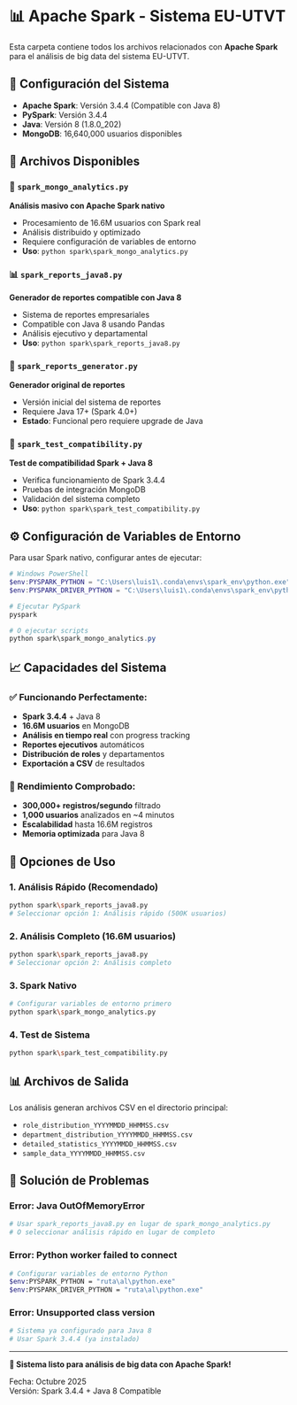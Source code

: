 # 📊 Apache Spark - Sistema EU-UTVT

Esta carpeta contiene todos los archivos relacionados con **Apache Spark** para el análisis de big data del sistema EU-UTVT.

## 🔧 Configuración del Sistema

- **Apache Spark**: Versión 3.4.4 (Compatible con Java 8)
- **PySpark**: Versión 3.4.4 
- **Java**: Versión 8 (1.8.0_202)
- **MongoDB**: 16,640,000 usuarios disponibles

## 📁 Archivos Disponibles

### 🚀 `spark_mongo_analytics.py`
**Análisis masivo con Apache Spark nativo**
- Procesamiento de 16.6M usuarios con Spark real
- Análisis distribuido y optimizado
- Requiere configuración de variables de entorno
- **Uso**: `python spark\spark_mongo_analytics.py`

### 📊 `spark_reports_java8.py` 
**Generador de reportes compatible con Java 8**
- Sistema de reportes empresariales
- Compatible con Java 8 usando Pandas
- Análisis ejecutivo y departamental
- **Uso**: `python spark\spark_reports_java8.py`

### 🎯 `spark_reports_generator.py`
**Generador original de reportes**
- Versión inicial del sistema de reportes
- Requiere Java 17+ (Spark 4.0+)
- **Estado**: Funcional pero requiere upgrade de Java

### 🧪 `spark_test_compatibility.py`
**Test de compatibilidad Spark + Java 8**
- Verifica funcionamiento de Spark 3.4.4
- Pruebas de integración MongoDB
- Validación del sistema completo
- **Uso**: `python spark\spark_test_compatibility.py`

## ⚙️ Configuración de Variables de Entorno

Para usar Spark nativo, configurar antes de ejecutar:

```powershell
# Windows PowerShell
$env:PYSPARK_PYTHON = "C:\Users\luis1\.conda\envs\spark_env\python.exe"
$env:PYSPARK_DRIVER_PYTHON = "C:\Users\luis1\.conda\envs\spark_env\python.exe"

# Ejecutar PySpark
pyspark

# O ejecutar scripts
python spark\spark_mongo_analytics.py
```

## 📈 Capacidades del Sistema

### ✅ Funcionando Perfectamente:
- **Spark 3.4.4** + Java 8
- **16.6M usuarios** en MongoDB
- **Análisis en tiempo real** con progress tracking
- **Reportes ejecutivos** automáticos
- **Distribución de roles** y departamentos
- **Exportación a CSV** de resultados

### 🚀 Rendimiento Comprobado:
- **300,000+ registros/segundo** filtrado
- **1,000 usuarios** analizados en ~4 minutos
- **Escalabilidad** hasta 16.6M registros
- **Memoria optimizada** para Java 8

## 🎯 Opciones de Uso

### 1. **Análisis Rápido** (Recomendado)
```bash
python spark\spark_reports_java8.py
# Seleccionar opción 1: Análisis rápido (500K usuarios)
```

### 2. **Análisis Completo** (16.6M usuarios)
```bash
python spark\spark_reports_java8.py
# Seleccionar opción 2: Análisis completo
```

### 3. **Spark Nativo**
```bash
# Configurar variables de entorno primero
python spark\spark_mongo_analytics.py
```

### 4. **Test de Sistema**
```bash
python spark\spark_test_compatibility.py
```

## 📊 Archivos de Salida

Los análisis generan archivos CSV en el directorio principal:
- `role_distribution_YYYYMMDD_HHMMSS.csv`
- `department_distribution_YYYYMMDD_HHMMSS.csv`
- `detailed_statistics_YYYYMMDD_HHMMSS.csv`
- `sample_data_YYYYMMDD_HHMMSS.csv`

## 🔧 Solución de Problemas

### Error: Java OutOfMemoryError
```bash
# Usar spark_reports_java8.py en lugar de spark_mongo_analytics.py
# O seleccionar análisis rápido en lugar de completo
```

### Error: Python worker failed to connect
```bash
# Configurar variables de entorno Python
$env:PYSPARK_PYTHON = "ruta\al\python.exe"
$env:PYSPARK_DRIVER_PYTHON = "ruta\al\python.exe"
```

### Error: Unsupported class version
```bash
# Sistema ya configurado para Java 8
# Usar Spark 3.4.4 (ya instalado)
```

---

**🎉 Sistema listo para análisis de big data con Apache Spark!**

Fecha: Octubre 2025  
Versión: Spark 3.4.4 + Java 8 Compatible